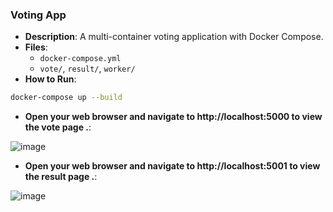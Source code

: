 
### Voting App
- **Description**: A multi-container voting application with Docker Compose.
- **Files**:
  - `docker-compose.yml`
  - `vote/`, `result/`, `worker/`
- **How to Run**:
```bash
docker-compose up --build
```

- **Open your web browser and navigate to http://localhost:5000 to view the vote page .**:

![image](https://github.com/user-attachments/assets/b870983c-bc7b-4f3f-af90-2f050a08ab9a)



- **Open your web browser and navigate to http://localhost:5001 to view the result page .**:

![image](https://github.com/user-attachments/assets/a161f4a8-446c-4b7e-9140-2d79905f560e)
